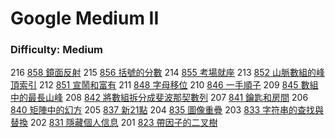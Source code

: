 # Google Medium II

### Difficulty: Medium

216 [858 鏡面反射](./Google/858.md) 
215 [856 括號的分數](./Google/856.md) 
214 [855 考場就座](./Google/855.md) 
213 [852 山脈數組的峰頂索引](./Google/852.md) 
212 [851 宣鬧和富有](./Google/851.md) 
211 [848 字母移位](./Google/848.md) 
210 [846 一手順子](./Google/846.md) 
209 [845 數組中的最長山峰](./Google/845.md) 
208 [842 將數組拆分成斐波那契數列](./Google/842.md) 
207 [841 鑰匙和房間](./Google/841.md) 
206 [840 矩陣中的幻方](./Google/840.md) 
205 [837 新21點](./Google/837.md) 
204 [835 圖像重疊](./Google/835.md) 
203 [833 字符串的查找與替換](./Google/833.md) 
202 [831 隱藏個人信息](./Google/831.md) 
201 [823 帶因子的二叉樹](./Google/823.md) 